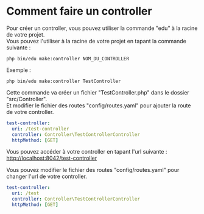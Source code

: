 # Comment faire un controller

Pour créer un controller, vous pouvez utiliser la commande "edu" à la racine de votre projet. \
Vous pouvez l'utiliser à la racine de votre projet en tapant la commande suivante :

```Shell
php bin/edu make:controller NOM_DU_CONTROLLER
```

Exemple :

```Shell
php bin/edu make:controller TestController
```

Cette commande va créer un fichier "TestController.php" dans le dossier "src/Controller". \
Et modifier le fichier des routes "config/routes.yaml" pour ajouter la route de votre controller.

```YAML
test-controller:
  uri: /test-controller
  controller: Controller\TestControllerController
  httpMethod: [GET]
```

Vous pouvez accéder à votre controller en tapant l'url suivante : [http://localhost:8042/test-controller](http://localhost:8042/test-controller)

Vous pouvez modifier le fichier des routes "config/routes.yaml" pour changer l'url de votre controller.

```YAML
test-controller:
  uri: /test
  controller: Controller\TestControllerController
  httpMethod: [GET]
```
